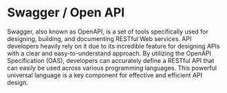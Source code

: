 # Swagger / Open API

Swagger, also known as OpenAPI, is a set of tools specifically used for designing, building, and documenting RESTful Web services. API developers heavily rely on it due to its incredible feature for designing APIs with a clear and easy-to-understand approach. By utilizing the OpenAPI Specification (OAS), developers can accurately define a RESTful API that can easily be used across various programming languages. This powerful universal language is a key component for effective and efficient API design.